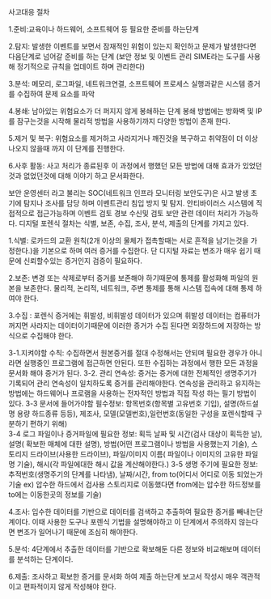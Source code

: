 사고대응 절차

1.준비:교육이나 하드웨어, 소프트웨어 등 필요한 준비를 하는단계 

2.탐지: 발생한 이벤트를 보면서 잠재적인 위험이 있는지 확인하고 문제가 발생한다면 다음단계로 넘어갈 준비를 하는 단계 (보안 정보 및 이벤트 관리 SIME라는 도구를 사용해 정기적으로 규칙을 업데이트 하며 관리한다)

3.분석: 메모리, 로그파일, 네트워크연결, 소프트웨어 프로세스 실행과같은 시스템 증거를 수집하여 문제 요소를 파악

4.봉쇄: 남아있는 위험요소가 더 퍼지지 않게 봉쇄하는 단계 봉쇄 방법에는 방화벽 및 IP를 잠구는것을 시작해 물리적 방법을 사용하기까지 다양한 방법이 존재 한다.

5.제거 및 복구: 위험요소를 제거하고 사라지거나 깨진것을 복구하고 취약점이 더 이상 나오지 않을때 까지 이 단계를 진행한다.
 
6.사후 활동: 사고 처리가 종료된후  이 과정에서 행했던 모든 방법에 대해 효과가 있었던것과 없었던것에 대해 이야기 하고 문서화한다.



보안 운영센터 라고 불리는 SOC(네트워크 인프라 모니터링 보안도구)은 사고 발생 초기에 탐지나 조사를 담당 하며 이벤트관리 침입 방지 및 탐지. 안티바이러스 시스템에 직접적으로 접근가능하며 이벤트 검토 경보 수신및 검토 보안 관련 데이터 처리가 가능하다. 
디지털 포렌식 절차는 식별, 보존, 수집, 조사, 분석, 제출의 단계를 가지고 있다.

1.식별:  로카드의 교환 원칙(2개 이상의 물체가 접촉할때는 서로 흔적을 남기는것을 가정한다.)을 기본으로 하며 여러 증거를 수집한다. 단 디지털 자료는 변조가 매우 쉽기 때문에 신뢰할수있는 증거인지 검증이 필요하다.

2.보존: 변경 또는 삭제로부터 증거를 보존해야 하기때문에  통제를 활성화해 파일의 원본을 보존한다. 물리적, 논리적, 네트워크, 주변 통제를 통해 시스템 접속에 대해 통제 하여야 한다.

3.수집 : 포렌식 증거에는 휘발성, 비휘발성 데이터가 있으며 휘발성 데이터는 컴퓨터가 꺼지면 사라지는 데이터이기때문에 이러한 증거가 수집 된다면 외장하드에 저장하는 방식으로 수집해야 한다.  

 3-1.지켜야할 수칙: 수집하면서 원본증거를 절대 수정해서는 안되며 필요한 경우가 아니라면 실행중인 프로그램에 접근하면 안된다.  또한 수집하는 과정에서 행한 모든 과정을 문서화 해야 증거가 된다.
 3-2. 관리 연속성: 증거는 증거에 대한 전체적인 생명주기가 기록되어 관리 연속성이 일치하도록 증거를 관리해야한다. 연속성을 관리하고 유지하는 방법에는 하드웨어나 프로램을 사용하는 전자적인 방법과 직접 작성  하는 필기 방법이 있다.
 3-3 문서에 들어가야할 필수정보: 항목번호(항목별 고유번호 기입), 설명(하드설명 용량 하드종류 등등), 제조사, 모델(모델번호),일런번호(동일한 구성을 포렌식할때 구분하기 편하기 위해)    
 3-4 로그 파일이나 증거파일에 필요한 정보: 획득 날짜 및 시간(검사 대상이 획득한 날), 설명( 확보한 매체에 대한 설명), 방법(어떤 프로그램이나 방법을 사용했는지 기술), 스토리지 드라이브(사용한 드라이브), 파일/이미지 이름( 파일이나 이미지의 고유한 파일명 기술), 해시(각 파일에대한 해시 값을 계산해야한다.)
 3-5 생명 주기에  필요한 정보: 추적번호(생명주기의 단계를 나타냄), 날짜/시간, from to(어디서 어디로 이동 되었는가 기술 ex) 압수한 하드에서 검사용 스토리지로 이동했다면 from에는 압수한 하드정보를 to에는 이동한곳의 정보를 기술)

4.조사: 입수한 데이터를 기반으로 데이터를 검색하고 추출하여 필요한 증거를 빼내는단계이다. 이때 사용한 도구나 포렌식 기법을 설명해야하고 이 단계에서 주의하지 않는다면 변조가 일어나기 때문에 조심히 해야한다.

5.분석: 4단계에서 추출한 데이터를 기반으로 확보해둔 다른 정보와 비교해보며 데이터를 분석하는 단계이다.

6.제출: 조사하고 확보한 증거를 문서화 하여 제출 하는단계 보고서 작성시 매우 객관적이고 편파적이지 않게 작성해야 한다.
